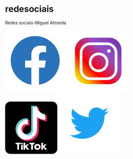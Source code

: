 # redesociais
Redes sociais-Miguel Almeida

<html lang=”pt”>
<head>
	<meta charset="utf-8">
	<meta name="viewport" content="width=device-width, initial-scale=1.0">
</head>
<body>	
	<a href="https://www.facebook.com/profile.php?id=100008984980547"><img width="200px"src="facebook.png"></a>
	<a href="https://www.instagram.com/miguel_alves_almeida/"><img width="200px"  src="instagram.jpg"></a>
	<a href="https://www.tiktok.com/@miguel_alves_almeida"><img width="170px"src="tiktok.png"></a>
	<a href="https://twitter.com/Miguel_Alves06"><img width="200px"src="twitter.png"></a>
</body>
</html>
